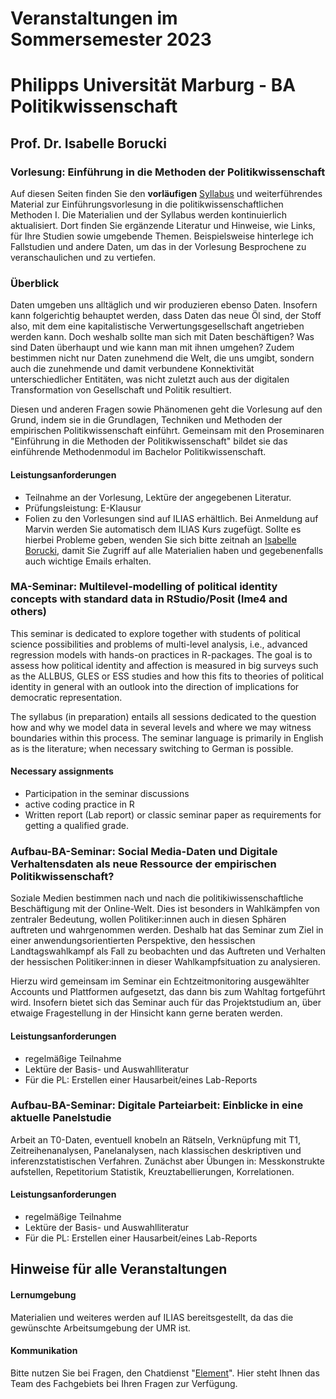 # Veranstaltungen im Sommersemester 2023

# Philipps Universität Marburg - BA Politikwissenschaft

## Prof. Dr. Isabelle Borucki

### Vorlesung: Einführung in die Methoden der Politikwissenschaft

Auf diesen Seiten finden Sie den **vorläufigen** [Syllabus](VL-PolWisseMethodenI.pdf) und weiterführendes Material zur Einführungsvorlesung in die politikwissenschaftlichen Methoden I. Die Materialien und der Syllabus werden kontinuierlich aktualisiert. Dort finden Sie ergänzende Literatur und Hinweise, wie Links, für Ihre Studien sowie umgebende Themen. Beispielsweise hinterlege ich Fallstudien und andere Daten, um das in der Vorlesung Besprochene zu veranschaulichen und zu vertiefen.

### Überblick

Daten umgeben uns alltäglich und wir produzieren ebenso Daten. Insofern kann folgerichtig behauptet werden, dass Daten das neue Öl sind, der Stoff also, mit dem eine kapitalistische Verwertungsgesellschaft angetrieben werden kann. Doch weshalb sollte man sich mit Daten beschäftigen? Was sind Daten überhaupt und wie kann man mit ihnen umgehen? Zudem bestimmen nicht nur Daten zunehmend die Welt, die uns umgibt, sondern auch die zunehmende und damit verbundene Konnektivität unterschiedlicher Entitäten, was nicht zuletzt auch aus der digitalen Transformation von Gesellschaft und Politik resultiert.

Diesen und anderen Fragen sowie Phänomenen geht die Vorlesung auf den Grund, indem sie in die Grundlagen, Techniken und Methoden der empirischen Politikwissenschaft einführt. Gemeinsam mit den Proseminaren "Einführung in die Methoden der Politikwissenschaft" bildet sie das einführende Methodenmodul im Bachelor Politikwissenschaft.

#### Leistungsanforderungen

-   Teilnahme an der Vorlesung, Lektüre der angegebenen Literatur.
-   Prüfungsleistung: E-Klausur
-   Folien zu den Vorlesungen sind auf ILIAS erhältlich. Bei Anmeldung auf Marvin werden Sie automatisch dem ILIAS Kurs zugefügt. Sollte es hierbei Probleme geben, wenden Sie sich bitte zeitnah an [Isabelle Borucki](mailto:polwissm@uni-marburg.de), damit Sie Zugriff auf alle Materialien haben und gegebenenfalls auch wichtige Emails erhalten.

### MA-Seminar: Multilevel-modelling of political identity concepts with standard data in RStudio/Posit (lme4 and others)

This seminar is dedicated to explore together with students of political science possibilities and problems of multi-level analysis, i.e., advanced regression models with hands-on practices in R-packages. The goal is to assess how political identity and affection is measured in big surveys such as the ALLBUS, GLES or ESS studies and how this fits to theories of political identity in general with an outlook into the direction of implications for democratic representation.

The syllabus (in preparation) entails all sessions dedicated to the question how and why we model data in several levels and where we may witness boundaries within this process. The seminar language is primarily in English as is the literature; when necessary switching to German is possible.

#### Necessary assignments

-   Participation in the seminar discussions
-   active coding practice in R
-   Written report (Lab report) or classic seminar paper as requirements for getting a qualified grade.

### Aufbau-BA-Seminar: Social Media-Daten und Digitale Verhaltensdaten als neue Ressource der empirischen Politikwissenschaft?

Soziale Medien bestimmen nach und nach die politikiwissenschaftliche Beschäftigung mit der Online-Welt. Dies ist besonders in Wahlkämpfen von zentraler Bedeutung, wollen Politiker:innen auch in diesen Sphären auftreten und wahrgenommen werden. Deshalb hat das Seminar zum Ziel in einer anwendungsorientierten Perspektive, den hessischen Landtagswahlkampf als Fall zu beobachten und das Auftreten und Verhalten der hessischen Politiker:innen in dieser Wahlkampfsituation zu analysieren.

Hierzu wird gemeinsam im Seminar ein Echtzeitmonitoring ausgewählter Accounts und Plattformen aufgesetzt, das dann bis zum Wahltag fortgeführt wird. Insofern bietet sich das Seminar auch für das Projektstudium an, über etwaige Fragestellung in der Hinsicht kann gerne beraten werden.

#### Leistungsanforderungen

-   regelmäßige Teilnahme
-   Lektüre der Basis- und Auswahlliteratur
-   Für die PL: Erstellen einer Hausarbeit/eines Lab-Reports

### Aufbau-BA-Seminar: Digitale Parteiarbeit: Einblicke in eine aktuelle Panelstudie

Arbeit an T0-Daten, eventuell knobeln an Rätseln, Verknüpfung mit T1, Zeitreihenanalysen, Panelanalysen, nach klassischen deskriptiven und inferenzstatistischen Verfahren. Zunächst aber Übungen in: Messkonstrukte aufstellen, Repetitorium Statistik, Kreuztabellierungen, Korrelationen.

#### Leistungsanforderungen

-   regelmäßige Teilnahme
-   Lektüre der Basis- und Auswahlliteratur
-   Für die PL: Erstellen einer Hausarbeit/eines Lab-Reports

## Hinweise für alle Veranstaltungen

#### Lernumgebung

Materialien und weiteres werden auf ILIAS bereitsgestellt, da das die gewünschte Arbeitsumgebung der UMR ist.

#### Kommunikation

Bitte nutzen Sie bei Fragen, den Chatdienst "[Element](https://matrix.uni-marburg.de/#/room/#polwissmethoden:matrix.uni-marburg.de)". Hier steht Ihnen das Team des Fachgebiets bei Ihren Fragen zur Verfügung.

